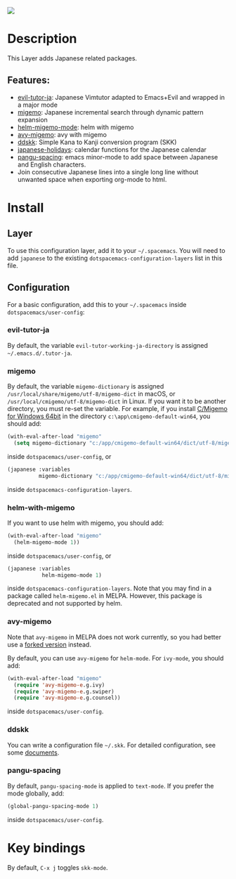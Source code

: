 ![](img/Japanese.png)

# Description

This Layer adds Japanese related packages.

## Features:

-   [evil-tutor-ja](https://github.com/kenjimyzk/evil-tutor-ja):
    Japanese Vimtutor adapted to Emacs+Evil and wrapped in a major mode
-   [migemo](https://github.com/emacs-jp/migemo): Japanese incremental
    search through dynamic pattern expansion
-   [helm-migemo-mode](https://github.com/emacs-helm/helm/wiki/Migemo):
    helm with migemo
-   [avy-migemo](https://github.com/momomo5717/avy-migemo/blob/master/README.jp.org):
    avy with migemo
-   [ddskk](https://github.com/skk-dev/ddskk): Simple Kana to Kanji
    conversion program (SKK)
-   [japanese-holidays](https://github.com/emacs-jp/japanese-holidays):
    calendar functions for the Japanese calendar
-   [pangu-spacing](https://github.com/coldnew/pangu-spacing): emacs
    minor-mode to add space between Japanese and English characters.
-   Join consecutive Japanese lines into a single long line without
    unwanted space when exporting org-mode to html.

# Install

## Layer

To use this configuration layer, add it to your `~/.spacemacs`. You will
need to add `japanese` to the existing
`dotspacemacs-configuration-layers` list in this file.

## Configuration

For a basic configuration, add this to your `~/.spacemacs` inside
`dotspacemacs/user-config`:

### evil-tutor-ja

By default, the variable `evil-tutor-working-ja-directory` is assigned
`~/.emacs.d/.tutor-ja`.

### migemo

By default, the variable `migemo-dictionary` is assigned
`/usr/local/share/migemo/utf-8/migemo-dict` in macOS, or
`/usr/local/cmigemo/utf-8/migemo-dict` in Linux. If you want it to be
another directory, you must re-set the variable. For example, if you
install [C/Migemo for Windows
64bit](https://www.kaoriya.net/software/cmigemo/) in the directory
`c:\app\cmigemo-default-win64`, you should add:

``` commonlisp
(with-eval-after-load "migemo"
  (setq migemo-dictionary "c:/app/cmigemo-default-win64/dict/utf-8/migemo-dict"))
```

inside `dotspacemacs/user-config`, or

``` commonlisp
(japanese :variables
          migemo-dictionary "c:/app/cmigemo-default-win64/dict/utf-8/migemo-dict")
```

inside `dotspacemacs-configuration-layers`.

### helm-with-migemo

If you want to use helm with migemo, you should add:

``` commonlisp
(with-eval-after-load "migemo"
  (helm-migemo-mode 1))
```

inside `dotspacemacs/user-config`, or

``` commonlisp
(japanese :variables
           helm-migemo-mode 1)
```

inside `dotspacemacs-configuration-layers`. Note that you may find in a
package called `helm-migemo.el` in MELPA. However, this package is
deprecated and not supported by helm.

### avy-migemo

Note that `avy-migemo` in MELPA does not work currently, so you had
better use a [forked version](https://github.com/tam17aki/avy-migemo)
instead.

By default, you can use `avy-migemo` for `helm-mode`. For `ivy-mode`,
you should add:

``` commonlisp
(with-eval-after-load "migemo"
  (require 'avy-migemo-e.g.ivy)
  (require 'avy-migemo-e.g.swiper)
  (require 'avy-migemo-e.g.counsel))
```

inside `dotspacemacs/user-config`.

### ddskk

You can write a configuration file `​~/.skk`. For detailed configuration,
see some [documents](http://openlab.ring.gr.jp/skk/ddskk.html).

### pangu-spacing

By default, `pangu-spacing-mode` is applied to `text-mode`. If you
prefer the mode globally, add:

``` commonlisp
(global-pangu-spacing-mode 1)
```

inside `dotspacemacs/user-config`.

# Key bindings

By default, `C-x j` toggles `skk-mode`.
